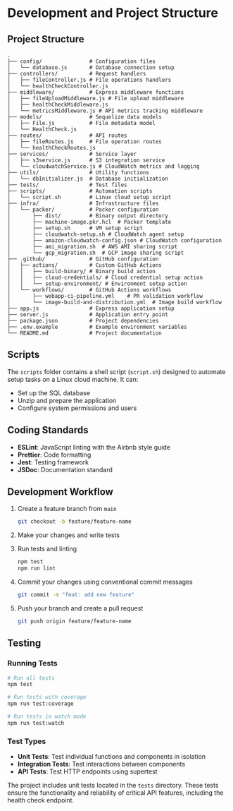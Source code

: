 # Development and Project Structure

## Project Structure

```
.
├── config/               # Configuration files
│   └── database.js       # Database connection setup
├── controllers/          # Request handlers
│   ├── fileController.js # File operations handlers
│   └── healthCheckController.js
├── middleware/           # Express middleware functions
│   ├── fileUploadMiddleware.js # File upload middleware
│   ├── healthCheckMiddleware.js
│   └── metricsMiddleware.js # API metrics tracking middleware
├── models/               # Sequelize data models
│   ├── File.js           # File metadata model
│   └── HealthCheck.js
├── routes/               # API routes
│   ├── fileRoutes.js     # File operation routes
│   └── healthCheckRoutes.js
├── services/             # Service layer
│   ├── s3service.js      # S3 integration service
│   └── cloudwatchService.js # CloudWatch metrics and logging
├── utils/                # Utility functions
│   └── dbInitializer.js  # Database initialization
├── tests/                # Test files
├── scripts/              # Automation scripts
│   └── script.sh         # Linux cloud setup script
├── infra/                # Infrastructure files
│   └── packer/           # Packer configuration
│       ├── dist/         # Binary output directory
│       ├── machine-image.pkr.hcl  # Packer template
│       ├── setup.sh      # VM setup script
│       ├── cloudwatch-setup.sh # CloudWatch agent setup
│       ├── amazon-cloudwatch-config.json # CloudWatch configuration
│       ├── ami_migration.sh  # AWS AMI sharing script
│       └── gcp_migration.sh  # GCP image sharing script
├── .github/              # GitHub configuration
│   ├── actions/          # Custom GitHub Actions
│   │   ├── build-binary/ # Binary build action
│   │   ├── cloud-credentials/ # Cloud credential setup action
│   │   └── setup-environment/ # Environment setup action
│   └── workflows/        # GitHub Actions workflows
│       ├── webapp-ci-pipeline.yml    # PR validation workflow
│       └── image-build-and-distribution.yml  # Image build workflow
├── app.js                # Express application setup
├── server.js             # Application entry point
├── package.json          # Project dependencies
├── .env.example          # Example environment variables
└── README.md             # Project documentation
```

## Scripts

The `scripts` folder contains a shell script (`script.sh`) designed to automate setup tasks on a Linux cloud machine. It can:
- Set up the SQL database
- Unzip and prepare the application
- Configure system permissions and users

## Coding Standards

- **ESLint**: JavaScript linting with the Airbnb style guide
- **Prettier**: Code formatting
- **Jest**: Testing framework
- **JSDoc**: Documentation standard

## Development Workflow

1. Create a feature branch from `main`
   ```bash
   git checkout -b feature/feature-name
   ```

2. Make your changes and write tests

3. Run tests and linting
   ```bash
   npm test
   npm run lint
   ```

4. Commit your changes using conventional commit messages
   ```bash
   git commit -m "feat: add new feature"
   ```

5. Push your branch and create a pull request
   ```bash
   git push origin feature/feature-name
   ```

## Testing

### Running Tests

```bash
# Run all tests
npm test

# Run tests with coverage
npm run test:coverage

# Run tests in watch mode
npm run test:watch
```

### Test Types

- **Unit Tests**: Test individual functions and components in isolation
- **Integration Tests**: Test interactions between components
- **API Tests**: Test HTTP endpoints using supertest

The project includes unit tests located in the `tests` directory. These tests ensure the functionality and reliability of critical API features, including the health check endpoint.